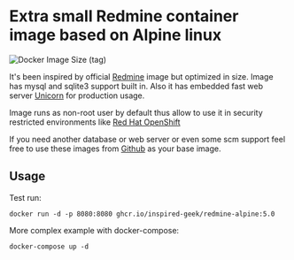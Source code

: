 # Extra small Redmine container image based on Alpine linux

![Docker Image Size (tag)](https://ghcr-badge.deta.dev/inspired-geek/redmine-alpine/size?tag=5.0)

It's been inspired by official [Redmine](https://hub.docker.com/_/redmine/) image but optimized in size.
Image has mysql and sqlite3 support built in.
Also it has embedded fast web server [Unicorn](https://yhbt.net/unicorn/README.html) for production usage.

Image runs as non-root user by default thus allow to use it in security restricted environments like [Red Hat OpenShift](https://openshift.com)

If you need another database or web server or even some scm support feel free to use these images from [Github](https://github.com/inspired-geek/redmine-alpine/pkgs/container/redmine-alpine) as your base image.

## Usage

Test run:

```(shell)
docker run -d -p 8080:8080 ghcr.io/inspired-geek/redmine-alpine:5.0
```

More complex example with docker-compose:

```(shell)
docker-compose up -d
```
